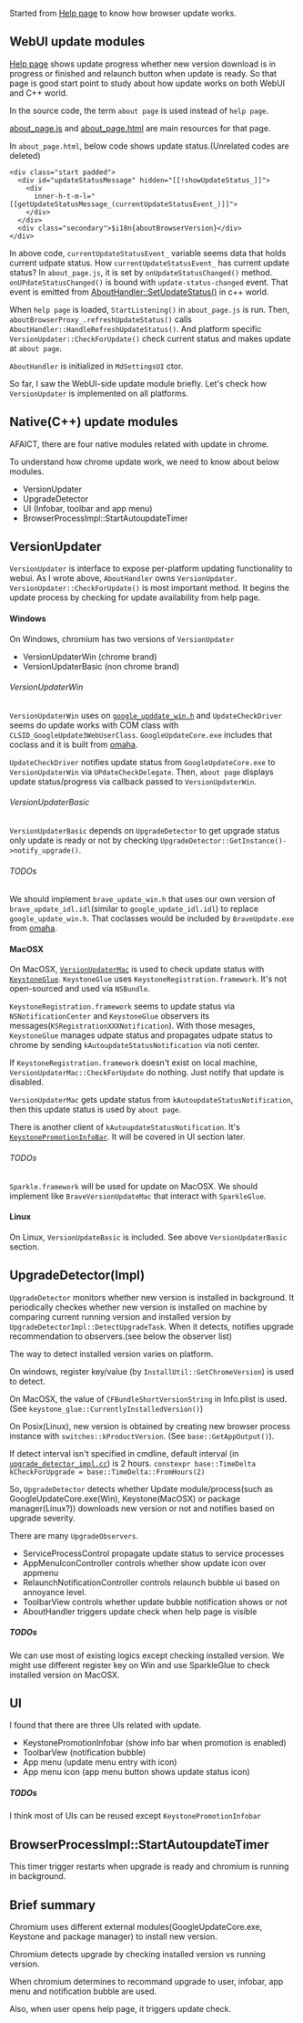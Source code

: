 Started from [Help page](chrome://settings/help) to know how browser update works.

## WebUI update modules

[Help page](chrome://settings/help) shows update progress whether new version download is in progress or finished and relaunch button when update is ready. So that page is good start point to study about how update works on both WebUI and C++ world.

In the source code, the term `about page` is used instead of `help page`.

[about_page.js](https://cs.chromium.org/chromium/src/chrome/browser/resources/settings/about_page/about_page.js) and [about_page.html](https://cs.chromium.org/chromium/src/chrome/browser/resources/settings/about_page/about_page.html) are main resources for that page.

In `about_page.html`, below code shows update status.(Unrelated codes are deleted)

```
<div class="start padded">
  <div id="updateStatusMessage" hidden="[[!showUpdateStatus_]]">
    <div
      inner-h-t-m-l="[[getUpdateStatusMessage_(currentUpdateStatusEvent_)]]">
    </div>
  </div>
  <div class="secondary">$i18n{aboutBrowserVersion}</div>
</div>
```

In above code, `currentUpdateStatusEvent_` variable seems data that holds current udpate status.
How `currentUpdateStatusEvent_` has current update status?
In `about_page.js`, it is set by `onUpdateStatusChanged()` method.
`onUPdateStatusChanged()` is bound with `update-status-changed` event.
That event is emitted from [AboutHandler::SetUpdateStatus()](https://cs.chromium.org/chromium/src/chrome/browser/ui/webui/settings/about_handler.cc?rcl=35fa35716150a4a7a222979e36b6f45e523e68c2&l=647) in  c++ world.

When `help page` is loaded, `StartListening()` in `about_page.js` is run.
Then, `aboutBrowserProxy_.refreshUpdateStatus()` calls `AboutHandler::HandleRefreshUpdateStatus()`.
And platform specific `VersionUpdater::CheckForUpdate()` check current status and makes update at `about page`.

`AboutHandler` is initialized in `MdSettingsUI` ctor.

So far, I saw the WebUI-side update module briefly.
Let's check how `VersionUpdater` is implemented on all platforms.

## Native(C++) update modules
AFAICT, there are four native modules related with update in chrome.

To understand how chrome update work, we need to know about below modules.

* VersionUpdater
* UpgradeDetector
* UI (Infobar, toolbar and app menu)
* BrowserProcessImpl::StartAutoupdateTimer

## VersionUpdater
`VersionUpdater` is interface to expose per-platform updating functionality to webui.
As I wrote above, `AboutHandler` owns `VersionUpdater`. `VersionUpdater::CheckForUpdate()` is most important method. It begins the update process by checking for update availability from help page.

#### Windows

On Windows, chromium has two versions of `VersionUpdater`

* VersionUpdaterWin (chrome brand)
* VersionUpdaterBasic (non chrome brand)

###### VersionUpdaterWin
`VersionUpdaterWin` uses on [`google_upddate_win.h`](https://cs.chromium.org/chromium/src/chrome/browser/google/google_update_win.h) and `UpdateCheckDriver` seems do update works with COM class with `CLSID_GoogleUpdate3WebUserClass`.
`GoogleUpdateCore.exe` includes that coclass and it is built from [omaha](https://github.com/brave/omaha).

`UpdateCheckDriver` notifies update status from `GoogleUpdateCore.exe` to `VersionUpdaterWin` via `UPdateCheckDelegate`. Then, `about page` displays update status/progress via callback passed to `VersionUpdaterWin`.

###### VersionUpdaterBasic
`VersionUpdaterBasic` depends on `UpgradeDetector` to get upgrade status only update is ready or not by checking `UpgradeDetector::GetInstance()->notify_upgrade()`.

###### TODOs
We should implement `brave_update_win.h` that uses our own version of `brave_update_idl.idl`(similar to  `google_update_idl.idl`) to replace `google_update_win.h`. That coclasses would be included by `BraveUpdate.exe` from [omaha](https://github.com/brave/omaha).

#### MacOSX

On MacOSX, [`VersionUpdaterMac`](https://cs.chromium.org/chromium/src/chrome/browser/ui/webui/help/version_updater_mac.h) is used to check update status with [`KeystoneGlue`](https://cs.chromium.org/chromium/src/chrome/browser/mac/keystone_glue.h). `KeystoneGlue` uses `KeystoneRegistration.framework`.
It's not open-sourced and used via `NSBundle`.

`KeystoneRegistration.framework` seems to update status via `NSNotificationCenter` and `KeystoneGlue` observers its messages(`KSRegistrationXXXNotification`).
With those mesages, `KeystoneGlue` manages udpate status and propagates udpate status to chrome by sending `kAutoupdateStatusNotification` via noti center.

If `KeystoneRegistration.framework` doesn't exist on local machine, `VersionUpdaterMac::CheckForUpdate` do nothing. Just notify that update is disabled.

`VersionUpdaterMac` gets update status from `kAutoupdateStatusNotification`, then this update status is used by `about page`.

There is another client of `kAutoupdateStatusNotification`. It's [`KeystonePromotionInfoBar`](https://cs.chromium.org/chromium/src/chrome/browser/ui/cocoa/keystone_infobar_delegate.mm?l=108). It will be covered in UI section later.

###### TODOs

`Sparkle.framework` will be used for update on MacOSX. We should implement like `BraveVersionUpdateMac` that interact with `SparkleGlue`.

#### Linux
On Linux, `VersionUpdateBasic` is included. See above `VersionUpdaterBasic` section.

## UpgradeDetector(Impl)

`UpgradeDetector` monitors whether new version is installed in background.
It periodically checkes whether new version is installed on machine by comparing current running version and installed version by `UpgradeDetectorImpl::DetectUpgradeTask`.
When it detects, notifies upgrade recommendation to observers.(see below the observer list)

The way to detect installed version varies on platform.

On windows, register key/value (by `InstallUtil::GetChromeVersion`) is used to detect.

On MacOSX, the value of `CFBundleShortVersionString` in Info.plist is used. (See `keystone_glue::CurrentlyInstalledVersion()`)

On Posix(Linux), new version is obtained by creating new browser process instance with `switches::kProductVersion`. (See `base::GetAppOutput()`).
 
If detect interval isn't specified in cmdline, default interval (in [`upgrade_detector_impl.cc`](https://cs.chromium.org/chromium/src/chrome/browser/upgrade_detector_impl.cc)) is 2 hours.
`constexpr base::TimeDelta kCheckForUpgrade = base::TimeDelta::FromHours(2)`

So, `UpgradeDetector` detects whether Update module/process(such as GoogleUpdateCore.exe(Win), Keystone(MacOSX) or package manager(Linux?)) downloads new version or not and notifies based on upgrade severity.

There are many `UpgradeObservers`.

* ServiceProcessControl propagate update status to service processes
* AppMenuIconController controls whether show update icon over appmenu
* RelaunchNotificationController controls relaunch bubble ui based on annoyance level.
* ToolbarView controls whether update bubble notification shows or not
* AboutHandler triggers update check when help page is visible

##### TODOs

We can use most of existing logics except checking installed version.
We might use different register key on Win and use SparkleGlue to check installed version on MacOSX.

## UI

I found that there are three UIs related with update.

* KeystonePromotionInfobar (show info bar when promotion is enabled)
* ToolbarVew (notification bubble)
* App menu (update menu entry with icon)
* App menu icon (app menu button shows update status icon)

##### TODOs

I think most of UIs can be reused except `KeystonePromotionInfobar`

## BrowserProcessImpl::StartAutoupdateTimer

This timer trigger restarts when upgrade is ready and chromium is running in background.

## Brief summary

Chromium uses different external modules(GoogleUpdateCore.exe, Keystone and package manager) to install new version.

Chromium detects upgrade by checking installed version vs running version.

When chromium determines to recommand upgrade to user, infobar, app menu and notification bubble are used.

Also, when user opens help page, it triggers update check.